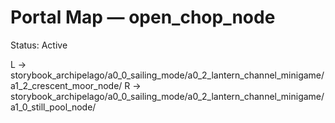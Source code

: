 # Portal Map — open_chop_node

Status: Active

L → storybook_archipelago/a0_0_sailing_mode/a0_2_lantern_channel_minigame/a1_2_crescent_moor_node/
R → storybook_archipelago/a0_0_sailing_mode/a0_2_lantern_channel_minigame/a1_0_still_pool_node/
